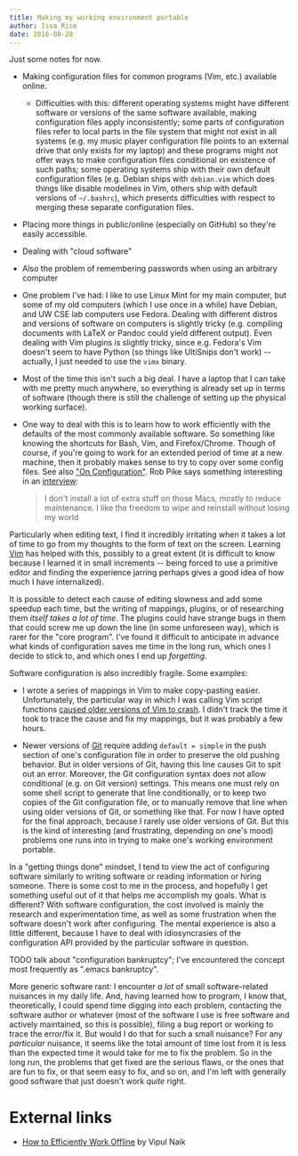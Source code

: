 ```yaml
---
title: Making my working environment portable
author: Issa Rice
date: 2016-08-28
---
```


Just some notes for now.

-   Making configuration files for common programs (Vim, etc.) available
    online.
    -   Difficulties with this: different operating systems might have
        different software or versions of the same software available, making
        configuration files apply inconsistently; some parts of configuration
        files refer to local parts in the file system that might not exist in
        all systems (e.g. my music player configuration file points to an
        external drive that only exists for my laptop) and these programs might
        not offer ways to make configuration files conditional on existence of
        such paths; some operating systems ship with their own default
        configuration files (e.g. Debian ships with `debian.vim` which does
        things like disable modelines in Vim, others ship with default versions
        of `~/.bashrc`), which presents difficulties with respect to merging
        these separate configuration files.
-   Placing more things in public/online (especially on GitHub) so they're
    easily accessible.
-   Dealing with "cloud software"
-   Also the problem of remembering passwords when using an arbitrary computer
-   One problem I've had: I like to use Linux Mint for my main computer, but
    some of my old computers (which I use once in a while) have Debian, and UW
    CSE lab computers use Fedora. Dealing with different distros and versions
    of software on computers is slightly tricky (e.g. compiling documents with
    LaTeX or Pandoc could yield different output). Even dealing with Vim
    plugins is slightly tricky, since e.g. Fedora's Vim doesn't seem to have
    Python (so things like UltiSnips don't work) -- actually, I just needed to
    use the `vimx` binary.
-   Most of the time this isn't such a big deal. I have a laptop that I can
    take with me pretty much anywhere, so everything is already set up in terms
    of software (though there is still the challenge of setting up the physical
    working surface).
-   One way to deal with this is to learn how to work efficiently with the
    defaults of the most commonly available software.
    So something like knowing the shortcuts for Bash, Vim, and Firefox/Chrome.
    Though of course, if you're going to work for an extended period of time at
    a new machine, then it probably makes sense to try to copy over some config
    files.
    See also ["On Configuration"](http://sstephenson.us/posts/on-configuration).
    Rob Pike says something interesting in an
    [interview](https://usesthis.com/interviews/rob.pike/):

    > I don't install a lot of extra stuff on those Macs, mostly to reduce
    > maintenance. I like the freedom to wipe and reinstall without losing my
    > world

  <!-- * The [principle of temporal locality][loc] says that the same values are accessed frequently. In terms of web URLs, this means that if I visit each of Facebook and Gmail once, then Firefox will remember a much larger fraction of the -->

Particularly when editing text, I find it incredibly irritating when it takes a
lot of time to go from my thoughts to the form of text on the screen.
Learning [Vim](wiki/vim.md) has helped with this, possibly to a great extent
(it is difficult to know because I learned it in small increments -- being
forced to use a primitive editor and finding the experience jarring perhaps
gives a good idea of how much I have internalized).

It is possible to detect each cause of editing slowness and add some speedup
each time, but the writing of mappings, plugins, or of researching them *itself
takes a lot of time*.
The plugins could have strange bugs in them that could screw me up down the
line (in some unforeseen way), which is rarer for the "core program".
I've found it difficult to anticipate in advance what kinds of configuration
saves me time in the long run, which ones I decide to stick to, and which ones
I end up *forgetting*.

Software configuration is also incredibly fragile.
Some examples:

- I wrote a series of mappings in Vim to make copy-pasting easier.
  Unfortunately, the particular way in which I was calling Vim script functions
  [caused older versions of Vim to crash](https://github.com/riceissa/vim-cuaccp/blob/595787e9e9a0ee68143fedb4124fedb663f7d1d1/plugin/cuaccp.vim#L17-L24).
  I didn't track the time it took to trace the cause and fix my mappings, but
  it was probably a few hours.
  <!-- rewrite: Was spending these few hours in frustration to make copy-pasting using this
  mapping not crash Vim so that I would save time each time I copy-pasted
  something in older versions of Vim and save myself from minor frustration
  each time I copy-pasted worth it? -->

- Newer versions of [Git](wiki/git.md) require adding `default = simple` in the
  push section of one's configuration file in order to preserve the old pushing
  behavior.
  But in older versions of Git, having this line causes Git to spit out an
  error.
  Moreover, the Git configuration syntax does not allow conditional (e.g. on
  Git version) settings.
  This means one must rely on some shell script to generate that line
  conditionally, or to keep two copies of the Git configuration file, or to
  manually remove that line when using older versions of Git, or something like
  that.
  For now I have opted for the final approach, because I rarely use older
  versions of Git.
  But this is the kind of interesting (and frustrating, depending on one's
  mood) problems one runs into in trying to make one's working environment
  portable.

In a "getting things done" mindset, I tend to view the act of configuring
software similarly to writing software or reading information or hiring
someone.
There is some cost to me in the process, and hopefully I get something useful
out of it that helps me accomplish my goals.
What is different?
With software configuration, the cost involved is mainly the research and
experimentation time, as well as some frustration when the software doesn't
work after configuring.
The mental experience is also a little different, because I have to deal with
idiosyncrasies of the configuration API provided by the particular software in
question.

TODO talk about "configuration bankruptcy"; I've encountered the concept most
frequently as ".emacs bankruptcy".

More generic software rant: I encounter *a lot* of small software-related
nuisances in my daily life.
And, having learned how to program, I know that, theoretically, I could spend
time digging into each problem, contacting the software author or whatever
(most of the software I use is free software and actively maintained, so this
is possible), filing a bug report or working to trace the error/fix it.
But would I do that for such a small nuisance?
For any *particular* nuisance, it seems like the total amount of time lost from
it is less than the expected time it would take for me to fix the problem.
So in the long run, the problems that get fixed are the serious flaws, or the
ones that are fun to fix, or that seem easy to fix, and so on, and I'm left
with generally good software that just doesn't work *quite* right.

# External links

-   [How to Efficiently Work Offline](http://www.wikihow.com/Efficiently-Work-Offline) by Vipul Naik

[loc]: https://en.wikipedia.org/wiki/Locality_of_reference

